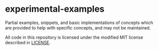 # experimental-examples
Partial examples, snippets, and basic implementations of concepts which are provided to help with specific concepts, and may not be maintained.

All code in this repository is licensed under the modified MIT license described in [LICENSE](LICENSE).
